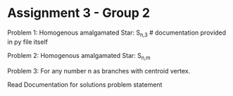 # Assignment 3 - Group 2

Problem 1: Homogenous amalgamated Star: S<sub>n,3</sub> # documentation provided in py file itself 

Problem 2: Homogenous amalgamated Star: S<sub>n,m</sub>

Problem 3: For any number n as branches with centroid vertex.

Read Documentation for solutions
problem statement 